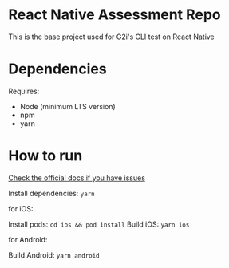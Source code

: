 # React Native Assessment Repo

This is the base project used for G2i's CLI test on React Native

# Dependencies

Requires:
- Node (minimum LTS version)
- npm
- yarn


# How to run

[Check the official docs if you have issues](https://reactnative.dev/docs/environment-setup)

Install dependencies: `yarn`

for iOS:

Install pods: `cd ios && pod install`
Build iOS: `yarn ios`

for Android:

Build Android: `yarn android`

